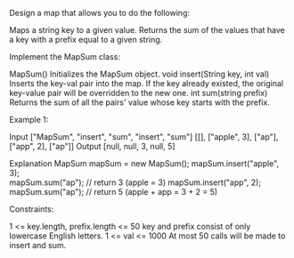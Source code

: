 
Design a map that allows you to do the following:


Maps a string key to a given value.
Returns the sum of the values that have a key with a prefix equal to a given
string.


Implement the MapSum class:


MapSum() Initializes the MapSum object.
void insert(String key, int val) Inserts the key-val pair into the map. If
the key already existed, the original key-value pair will be overridden to
the new one.
int sum(string prefix) Returns the sum of all the pairs' value whose key
starts with the prefix.



Example 1:


Input
["MapSum", "insert", "sum", "insert", "sum"]
[[], ["apple", 3], ["ap"], ["app", 2], ["ap"]]
Output
[null, null, 3, null, 5]

Explanation
MapSum mapSum = new MapSum();
mapSum.insert("apple", 3);  
mapSum.sum("ap");           // return 3 (apple = 3)
mapSum.insert("app", 2);    
mapSum.sum("ap");           // return 5 (apple + app = 3 + 2 = 5)



Constraints:


1 <= key.length, prefix.length <= 50
key and prefix consist of only lowercase English letters.
1 <= val <= 1000
At most 50 calls will be made to insert and sum.




